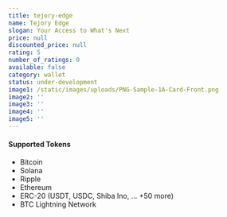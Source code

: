 ```yaml
---
title: tejory-edge
name: Tejory Edge
slogan: Your Access to What's Next
price: null
discounted_price: null
rating: 5
number_of_ratings: 0
available: false
category: wallet
status: under-development
image1: /static/images/uploads/PNG-Sample-1A-Card-Front.png
image2: ''
image3: ''
image4: ''
image5: ''
---
```

#### Supported Tokens

- Bitcoin
- Solana
- Ripple
- Ethereum
- ERC-20 (USDT, USDC, Shiba Ino, ... +50 more)
- BTC Lightning Network
